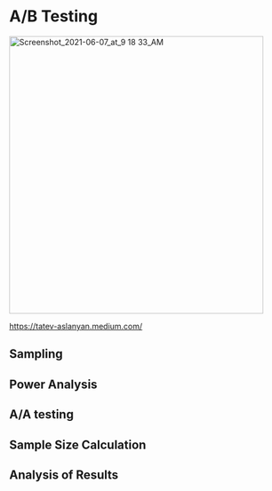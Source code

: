 

# A/B Testing
<img width="457" alt="Screenshot_2021-06-07_at_9 18 33_AM" src="https://user-images.githubusercontent.com/76843403/130661485-8500fcd0-c41e-4899-b6bf-38964fb8257c.jpeg" width="1600" height="500">

https://tatev-aslanyan.medium.com/

## Sampling

## Power Analysis

## A/A testing 

## Sample Size Calculation

## Analysis of Results
